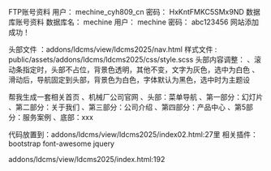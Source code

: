 FTP账号资料
用户：
mechine_cyh809_cn
密码：
HxKntFMKC5SMx9ND
数据库账号资料
数据库名：
mechine
用户：
mechine
密码：
abc123456
网站添加成功！


头部文件 ：addons/ldcms/view/ldcms2025/nav.html
样式文件 : public/assets/addons/ldcms/ldcms2025/css/style.scss
头部内容调整：
、滚动条指定时，头部不占位，背景色透明，其他不变，文字为灰色，选中为白色
、滑动后，导航固定到头部，背景色为白色，字体默认为黑色，选中时为主题设



帮我生成一套相关首页
、机械厂公司官网
、头部：菜单导航
、第一部分：幻灯片
、第二部分：关于我们
、第三部分：公司介绍
、第四部分：产品中心
、第5部分：服务案例
、底部：xxx

代码放置到：addons/ldcms/view/ldcms2025/index02.html:27里
相关插件：
bootstrap
font-awesome
jquery

addons/ldcms/view/ldcms2025/index.html:192

